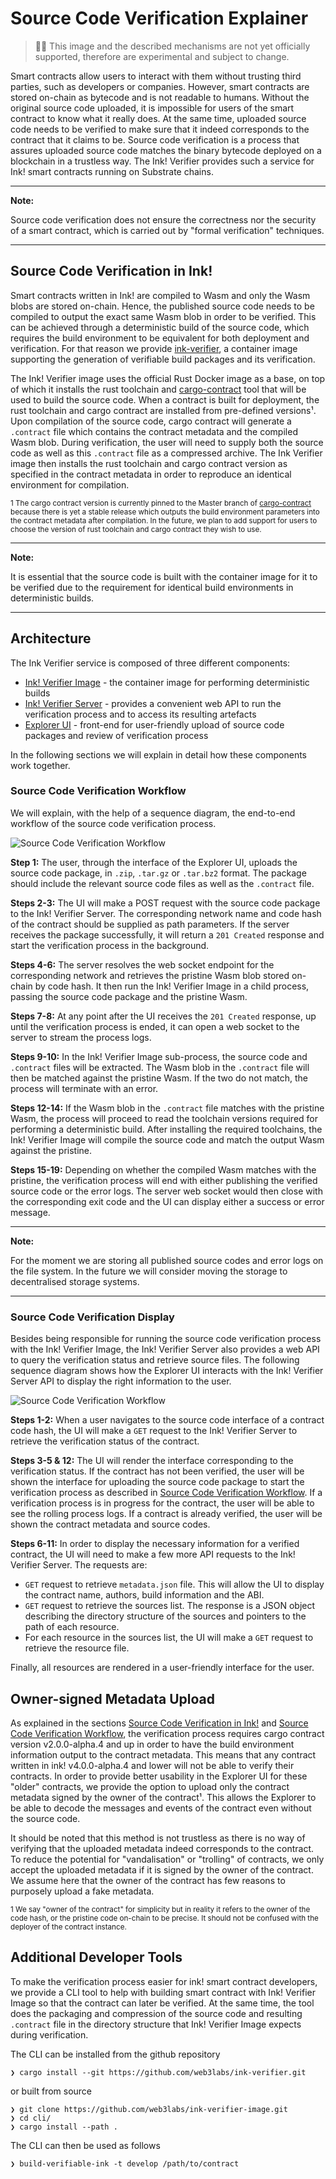 # Source Code Verification Explainer

> 🐉🐉 This image and the described mechanisms are not yet officially supported, therefore are experimental and subject to change.

Smart contracts allow users to interact with them without trusting third parties, such as developers or companies. However, smart contracts are stored on-chain as bytecode and is not readable to humans. Without the original source code uploaded, it is impossible for users of the smart contract to know what it really does. At the same time, uploaded source code needs to be verified to make sure that it indeed corresponds to the contract that it claims to be. Source code verification is a process that assures uploaded source code matches the binary bytecode deployed on a blockchain in a trustless way. The Ink! Verifier provides such a service for Ink! smart contracts running on Substrate chains.

---

**Note:**

Source code verification does not ensure the correctness nor the security of a smart contract, which is carried out by "formal verification" techniques.

---

## Source Code Verification in Ink!

Smart contracts written in Ink! are compiled to Wasm and only the Wasm blobs are stored on-chain. Hence, the published source code needs to be compiled to output the exact same Wasm blob in order to be verified. This can be achieved through a deterministic build of the source code, which requires the build environment to be equivalent for both deployment and verification. For that reason we provide [ink-verifier](https://github.com/web3labs/ink-verifier/), a container image supporting the generation of verifiable build packages and its verification.

The Ink! Verifier image uses the official Rust Docker image as a base, on top of which it installs the rust toolchain and [cargo-contract](https://github.com/paritytech/cargo-contract) tool that will be used to build the source code. When a contract is built for deployment, the rust toolchain and cargo contract are installed from pre-defined versions¹. Upon compilation of the source code, cargo contract will generate a `.contract` file which contains the contract metadata and the compiled Wasm blob. During verification, the user will need to supply both the source code as well as this `.contract` file as a compressed archive. The Ink Verifier image then installs the rust toolchain and cargo contract version as specified in the contract metadata in order to reproduce an identical environment for compilation.

<sup>1 The cargo contract version is currently pinned to the Master branch of [cargo-contract](https://github.com/paritytech/cargo-contract) because there is yet a stable release which outputs the build environment parameters into the contract metadata after compilation. In the future, we plan to add support for users to choose the version of rust toolchain and cargo contract they wish to use.</sup>

---

**Note:**

It is essential that the source code is built with the container image for it to be verified due to the requirement for identical build environments in deterministic builds.

---

## Architecture

The Ink Verifier service is composed of three different components:
- [Ink! Verifier Image](https://github.com/web3labs/ink-verifier/) - the container image for performing deterministic builds
- [Ink! Verifier Server](https://github.com/web3labs/ink-verifier-server) - provides a convenient web API to run the verification process and to access its resulting artefacts
- [Explorer UI](https://github.com/web3labs/epirus-substrate/tree/main/explorer-ui) - front-end for user-friendly upload of source code packages and review of verification process

In the following sections we will explain in detail how these components work together.

### Source Code Verification Workflow

We will explain, with the help of a sequence diagram, the end-to-end workflow of the source code verification process.

![Source Code Verification Workflow](https://drive.google.com/uc?id=1Z4NVCnXRkDVPro7I39rFdlJ2mtSdNPDc)

**Step 1:** The user, through the interface of the Explorer UI, uploads the source code package, in `.zip`, `.tar.gz` or `.tar.bz2` format. The package should include the relevant source code files as well as the `.contract` file.

**Steps 2-3:** The UI will make a POST request with the source code package to the Ink! Verifier Server. The corresponding network name and code hash of the contract should be supplied as path parameters. If the server receives the package successfully, it will return a `201 Created` response and start the verification process in the background.

**Steps 4-6:** The server resolves the web socket endpoint for the corresponding network and retrieves the pristine Wasm blob stored on-chain by code hash. It then run the Ink! Verifier Image in a child process, passing the source code package and the pristine Wasm. 

**Steps 7-8:** At any point after the UI receives the `201 Created` response, up until the verification process is ended, it can open a web socket to the server to stream the process logs.

**Steps 9-10:** In the Ink! Verifier Image sub-process, the source code and `.contract` files will be extracted. The Wasm blob in the `.contract` file will then be matched against the pristine Wasm. If the two do not match, the process will terminate with an error.

**Steps 12-14:** If the Wasm blob in the `.contract` file matches with the pristine Wasm, the process will proceed to read the toolchain versions required for performing a deterministic build. After installing the required toolchains, the Ink! Verifier Image will compile the source code and match the output Wasm against the pristine.

**Steps 15-19:** Depending on whether the compiled Wasm matches with the pristine, the verification process will end with either publishing the verified source code or the error logs. The server web socket would then close with the corresponding exit code and the UI can display either a success or error message.

---

**Note:**

For the moment we are storing all published source codes and error logs on the file system. In the future we will consider moving the storage to decentralised storage systems.

---

### Source Code Verification Display

Besides being responsible for running the source code verification process with the Ink! Verifier Image, the Ink! Verifier Server also provides a web API to query the verification status and retrieve source files. The following sequence diagram shows how the Explorer UI interacts with the Ink! Verifier Server API to display the right information to the user. 

![Source Code Verification Workflow](https://drive.google.com/uc?id=1buW2-izg51SJALpDZuPVZAPbTsaxRDHp)

**Steps 1-2:** When a user navigates to the source code interface of a contract code hash, the UI will make a `GET` request to the Ink! Verifier Server to retrieve the verification status of the contract.

**Steps 3-5 & 12:** The UI will render the interface corresponding to the verification status. If the contract has not been verified, the user will be shown the interface for uploading the source code package to start the verification process as described in [Source Code Verification Workflow](#source-code-verification-workflow). If a verification process is in progress for the contract, the user will be able to see the rolling process logs. If a contract is already verified, the user will be shown the contract metadata and source codes.

**Steps 6-11:** In order to display the necessary information for a verified contract, the UI will need to make a few more API requests to the Ink! Verifier Server. The requests are:
- `GET` request to retrieve `metadata.json` file. This will allow the UI to display the contract name, authors, build information and the ABI.
- `GET` request to retrieve the sources list. The response is a JSON object describing the directory structure of the sources and pointers to the path of each resource.
- For each resource in the sources list, the UI will make a `GET` request to retrieve the resource file.

Finally, all resources are rendered in a user-friendly interface for the user.

## Owner-signed Metadata Upload

As explained in the sections [Source Code Verification in Ink!](#source-code-verification-in-ink) and [Source Code Verification Workflow](#source-code-verification-workflow), the verification process requires cargo contract version v2.0.0-alpha.4 and up in order to have the build environment information output to the contract metadata. This means that any contract written in ink! v4.0.0-alpha.4 and lower will not be able to verify their contracts. In order to provide better usability in the Explorer UI for these "older" contracts, we provide the option to upload only the contract metadata signed by the owner of the contract¹. This allows the Explorer to be able to decode the messages and events of the contract even without the source code.

It should be noted that this method is not trustless as there is no way of verifying that the uploaded metadata indeed corresponds to the contract. To reduce the potential for "vandalisation" or "trolling" of contracts, we only accept the uploaded metadata if it is signed by the owner of the contract. We assume here that the owner of the contract has few reasons to purposely upload a fake metadata.

<sup>1 We say "owner of the contract" for simplicity but in reality it refers to the owner of the code hash, or the pristine code on-chain to be precise. It should not be confused with the deployer of the contract instance.</sup>

## Additional Developer Tools

To make the verification process easier for ink! smart contract developers, we provide a CLI tool to help with building smart contract with Ink! Verifier Image so that the contract can later be verified. At the same time, the tool does the packaging and compression of the source code and resulting `.contract` file in the directory structure that Ink! Verifier Image expects during verification.

The CLI can be installed from the github repository

```
❯ cargo install --git https://github.com/web3labs/ink-verifier.git
```

or built from source

```
❯ git clone https://github.com/web3labs/ink-verifier-image.git
❯ cd cli/
❯ cargo install --path .
```

The CLI can then be used as follows

```
❯ build-verifiable-ink -t develop /path/to/contract
```

